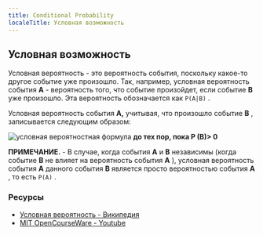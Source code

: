 ```yaml
---
title: Conditional Probability
localeTitle: Условная возможность
---
```

## Условная возможность

Условная вероятность - это вероятность события, поскольку какое-то другое событие уже произошло. Так, например, условная вероятность события **A** - вероятность того, что событие произойдет, если событие **B** уже произошло. Эта вероятность обозначается как `P(A|B)` .

Условная вероятность события **A,** учитывая, что произошло событие **B** , записывается следующим образом:

![условная вероятностная формула](https://pbiswas101.files.wordpress.com/2018/10/conditional-probability.png?w=450) **до тех пор, пока P (B)> 0**

**ПРИМЕЧАНИЕ.** - В случае, когда события **A** и **B** независимы (когда событие **B** не влияет на вероятность события **A** ), условная вероятность события **A** данного события **B** является просто вероятностью события **A** , то есть `P(A)` .

### Ресурсы

*   [Условная вероятность - Википедия](https://en.wikipedia.org/wiki/Conditional_probability)
*   [MIT OpenCourseWare - Youtube](https://www.youtube.com/watch?v=JGeTcRfKgBo)
